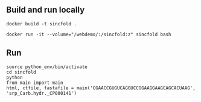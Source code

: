 ## Build and run locally

    docker build -t sincfold .

    docker run -it --volume="/webdemo/:/sincfold:z" sincfold bash

## Run 

    source python_env/bin/activate
    cd sincfold
    python
    from main import main
    html, ctfile, fastafile = main('CGAACCGUGUCAGGUCCGGAAGGAAGCAGCACUAAG', 'srp_Carb.hydr._CP000141')
